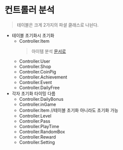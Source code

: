 # 컨트롤러 분석
> 테이블은 크게 2가지의 파셜 클래스로 나뉜다.
- 테이블 초기화시 초기화
    * Controller.Item
        > 아이템 분석 [문서로](https://github.com/Bo-sung/BBF_-/blob/master/분석/컨트롤러/아이템_컨트롤러_분석.md)
    * Controller.User
    * Controller.Shop
    * Controller.CoinPig
    * Controller.Achievement
    * Controller.Event
    * Controller.DailyFree
- 각자 초기화 타이밍 다름
    * Controller.DailyBonus
    * Controller.inGame
    * Controller.Item   //테이블 초기화 아니라도 초기화 가능
    * Controller.Level
    * Controller.Pass
    * Controller.PlayTime
    * Controller.RandomBox
    * Controller.Reward
    * Controller.Setting